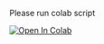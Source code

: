 Please run colab script

[![Open In Colab](https://colab.research.google.com/assets/colab-badge.svg)](https://colab.research.google.com/drive/1Iqu4RZ9WAhcbO1Jn0wCkMOsw2l1p6z62?usp=sharing)
